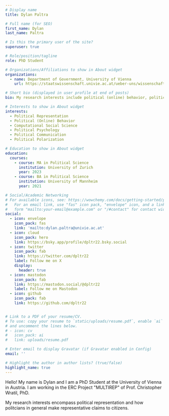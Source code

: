 ```yaml
---
# Display name
title: Dylan Paltra

# Full name (for SEO)
first_name: Dylan
last_name: Paltra

# Is this the primary user of the site?
superuser: true

# Role/position/tagline
role: PhD Student

# Organizations/Affiliations to show in About widget
organizations:
  - name: Department of Government, University of Vienna
    url: https://staatswissenschaft.univie.ac.at/ueber-uns/wissenschaftliches-personal/dylan-paltra/

# Short bio (displayed in user profile at end of posts)
bio: My research interests include political (online) behavior, political representation, political psychology, political polarization, and computational social science.

# Interests to show in About widget
interests:
  - Political Representation
  - Political (Online) Behavior
  - Computational Social Science
  - Political Psychology
  - Political Communication
  - Political Polarization

# Education to show in About widget
education:
  courses:
    - course: MA in Political Science
      institution: University of Zurich
      year: 2023
    - course: BA in Political Science
      institution: University of Mannheim
      year: 2021

# Social/Academic Networking
# For available icons, see: https://wowchemy.com/docs/getting-started/page-builder/#icons
#   For an email link, use "fas" icon pack, "envelope" icon, and a link in the
#   form "mailto:your-email@example.com" or "/#contact" for contact widget.
social:
  - icon: envelope
    icon_pack: fas
    link: 'mailto:dylan.paltra@univie.ac.at'
  - icon: cloud
    icon_pack: hero
    link: https://bsky.app/profile/dpltr22.bsky.social
  - icon: twitter
    icon_pack: fab
    link: https://twitter.com/dpltr22
    label: Follow me on X
    display:
      header: true
  - icon: mastodon
    icon_pack: fab
    link: https://mastodon.social/@dpltr22
    label: Follow me on Mastodon
  - icon: github
    icon_pack: fab
    link: https://github.com/dpltr22


# Link to a PDF of your resume/CV.
# To use: copy your resume to `static/uploads/resume.pdf`, enable `ai` icons in `params.yaml`,
# and uncomment the lines below.
# - icon: cv
#   icon_pack: ai
#   link: uploads/resume.pdf

# Enter email to display Gravatar (if Gravatar enabled in Config)
email: ''

# Highlight the author in author lists? (true/false)
highlight_name: true
---
```


Hello! My name is Dylan and I am a PhD Student at the University of Vienna in Austria. I am working in the ERC Project "MULTIREP" of Prof. Christopher Wratil, PhD.

My research interests encompass political representation and how politcians in general make representative claims to citizens.

